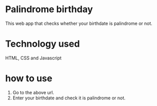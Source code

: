 # Palindrome birthday

This web app that checks whether your birthdate is palindrome or not.

# Technology used
HTML, CSS and Javascript

# how to use

1. Go to the above url.
2. Enter your birthdate and check it is palindrome or not.
